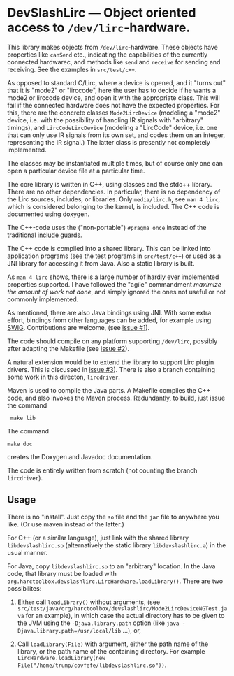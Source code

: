 # DevSlashLirc &mdash; Object oriented access to `/dev/lirc`-hardware.

This library makes objects from `/dev/lirc`-hardware. These objects have properties like `canSend` etc.,
indicating the capabilities of the currently connected hardwarec, and methods like `send` and `receive`
for sending and receiving. See the examples in `src/test/c++`.

As opposed to standard C/Lirc, where a device is opened, and it "turns out" that it is "mode2" or "lirccode",
here the user has to decide if he wants a mode2 or lirccode device, and open it with the appropriate class.
This will fail if the connected hardware does not have the expected properties.  For this,
there are the concrete classes `Mode2LircDevice` (modeling a "mode2" device, i.e. with the possibility of
handling IR signals with "arbitrary" timings), and `LircCodeLircDevice` (modeling a "LircCode" device, i.e.
one that can only use IR signals from its own set, and codes them on an integer, representing the IR
signal.) The latter class is presently not completely implemented.

The classes may be instantiated multiple times,
but of course only one can open a particular device file at a particular time.

The core library is written in C++, using classes and the stdc++ library.
There are no other dependencies. In particular, there is no dependency of the
Lirc sources, includes, or libraries. Only `media/lirc.h`, see `man 4 lirc`, which is considered
belonging to the kernel, is included. The C++ code is documented using doxygen.

The C++-code uses the ("non-portable") `#pragma once` instead of the traditional
[include guards](https://en.wikipedia.org/wiki/Include_guard).

The C++ code is compiled into a shared library. This can be linked into application programs (see the test
programs in `src/test/c++`) or used as a JNI library for accessing it from Java.
Also a static library is built.

As `man 4 lirc` shows, there is a large number of hardly ever implemented properties supported. I have followed
the "agile" commandment _maximize the amount of work not done_, and simply ignored the ones not useful or not
commonly implemented.

As mentioned, there are also Java bindings using JNI. With some extra effort, bindings
from other languages can be added, for example using [SWIG](https://en.wikipedia.org/wiki/SWIG).
Contributions are welcome, (see [issue #1](https://github.com/bengtmartensson/DevSlashLirc/issues/1)).

The code should compile on any platform supporting `/dev/lirc`, possibly after adapting the Makefile
(see [issue #2](https://github.com/bengtmartensson/DevSlashLirc/issues/2)).

A natural extension would be to extend the library to support Lirc plugin drivers. This is discussed in [issue #3](https://github.com/bengtmartensson/DevSlashLirc/issues/3)).
There is also a branch containing some work in this directon, `lircdriver`.

Maven is used to compile the Java parts. A Makefile compiles the C++ code, and also invokes the Maven process.
Redundantly, to build, just issue the command

     make lib

The command

    make doc

creates the Doxygen and Javadoc documentation.

The code is entirely written from scratch (not counting the branch `lircdriver`).

## Usage
There is no "install". Just copy the `so` file and the `jar` file to anywhere you like.
(Or use maven instead of the latter.)

For C++ (or a similar language), just link with the shared library `libdevslashlirc.so`
(alternatively the static library `libdevslashlirc.a`) in the usual manner.

For Java, copy `libdevslashlirc.so` to an "arbitrary" location. In the Java code,
that library must be loaded with `org.harctoolbox.devslashlirc.LircHardware.loadLibrary()`.
There are two possibilites:

1. Either call `loadLibrary()` without arguments, (see
`src/test/java/org/harctoolbox/devslashlirc/Mode2LircDeviceNGTest.java` for an example),
in which case the actual directory has to be given to the JVM using the `-Djava.library.path`
option (like `java -Djava.library.path=/usr/local/lib` ...), or,

2. Call `loadLibrary(File)` with argument, either the path name of the library,
or the path name of the containing directory.
For example `LircHardware.loadLibrary(new File("/home/trump/covfefe/libdevslashlirc.so"))`.
